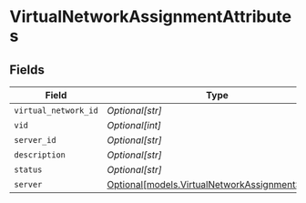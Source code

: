 # VirtualNetworkAssignmentAttributes


## Fields

| Field                                                                                          | Type                                                                                           | Required                                                                                       | Description                                                                                    |
| ---------------------------------------------------------------------------------------------- | ---------------------------------------------------------------------------------------------- | ---------------------------------------------------------------------------------------------- | ---------------------------------------------------------------------------------------------- |
| `virtual_network_id`                                                                           | *Optional[str]*                                                                                | :heavy_minus_sign:                                                                             | N/A                                                                                            |
| `vid`                                                                                          | *Optional[int]*                                                                                | :heavy_minus_sign:                                                                             | N/A                                                                                            |
| `server_id`                                                                                    | *Optional[str]*                                                                                | :heavy_minus_sign:                                                                             | N/A                                                                                            |
| `description`                                                                                  | *Optional[str]*                                                                                | :heavy_minus_sign:                                                                             | N/A                                                                                            |
| `status`                                                                                       | *Optional[str]*                                                                                | :heavy_minus_sign:                                                                             | N/A                                                                                            |
| `server`                                                                                       | [Optional[models.VirtualNetworkAssignmentServer]](../models/virtualnetworkassignmentserver.md) | :heavy_minus_sign:                                                                             | N/A                                                                                            |